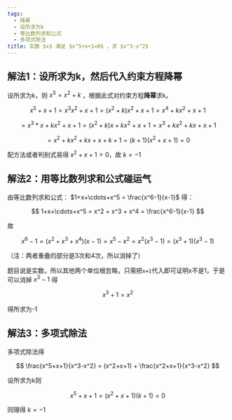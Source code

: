```yaml
---
tags:
  - 降幂
  - 设所求为k
  - 等比数列求和公式
  - 多项式除法
title: 实数 $x$ 满足 $x^5+x+1=0$ ，求 $x^3-x^2$
---
```

## 解法1：设所求为k，然后代入约束方程降幂

设所求为k，则 $x^3 = x^2+k$ ，根据此式对约束方程**降幂**求k。

$$
x^5+x+1 = x^3x^2+x+1 = (x^2+k)x^2+x+1 = x^4 + kx^2 + x+1
$$

$$
= x^3*x + kx^2 + x+1 = (x^2+k)x + kx^2 + x+1 = x^3 + kx^2 + kx + x + 1
$$

$$
= x^2 + kx^2 + kx + x + k + 1 = (k+1)(x^2+x+1) = 0
$$

配方法或者判别式易得 $x^2+x+1 > 0$，故 $k = -1$

## 解法2：用等比数列求和公式碰运气

由等比数列求和公式： $1+x+\cdots+x^5 = \frac{x^6-1}{x-1}$ 得：

$$
1+x+\cdots+x^5 = x^2 + x^3 + x^4 = \frac{x^6-1}{x-1}
$$

故

$$
x^6-1 = (x^2+x^3+x^4)(x-1) = x^5 - x^2 = x^2 (x^3-1) = (x^3+1)(x^3-1)
$$

（注：两者重叠的部分是3次和4次，所以消掉了）

题目说是实数，所以其他两个单位根忽略，只需把`x=1`代入即可证明x不是1，于是可以消掉 $x^3-1$ 得

$$
x^3+1 = x^2
$$

得所求为-1

## 解法3：多项式除法

多项式除法得

$$
\frac{x^5+x+1}{x^3-x^2} = (x^2+x+1) + \frac{x^2+x+1}{x^3-x^2}
$$

设所求为k则

$$
x^5+x+1 = (x^2+x+1)(k+1) = 0
$$

同理得 $k=-1$